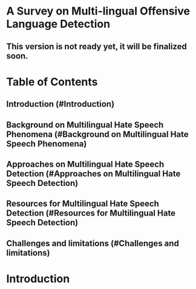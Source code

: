 # A Survey on Multi-lingual Offensive Language Detection

## This version is not ready yet, it will be finalized soon.

# Table of Contents
## Introduction (#Introduction)
## Background on Multilingual Hate Speech Phenomena (#Background on Multilingual Hate Speech Phenomena)
## Approaches on Multilingual Hate Speech Detection (#Approaches on Multilingual Hate Speech Detection)
## Resources for Multilingual Hate Speech Detection (#Resources for Multilingual Hate Speech Detection)
## Challenges and limitations (#Challenges and limitations)

# Introduction
